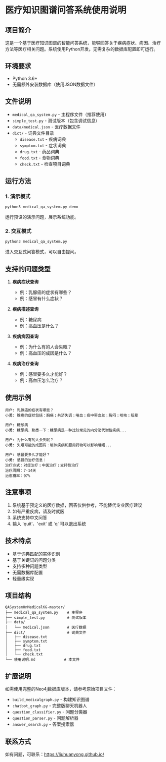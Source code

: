 # 医疗知识图谱问答系统使用说明

## 项目简介

这是一个基于医疗知识图谱的智能问答系统，能够回答关于疾病症状、病因、治疗方法等医疗相关问题。系统使用Python开发，无需复杂的数据库配置即可运行。

## 环境要求

- Python 3.6+
- 无需额外安装数据库（使用JSON数据文件）

## 文件说明

- `medical_qa_system.py` - 主程序文件（推荐使用）
- `simple_test.py` - 测试版本（包含调试信息）
- `data/medical.json` - 医疗数据文件
- `dict/` - 词典文件目录
  - `disease.txt` - 疾病词典
  - `symptom.txt` - 症状词典
  - `drug.txt` - 药品词典
  - `food.txt` - 食物词典
  - `check.txt` - 检查项目词典

## 运行方法

### 1. 演示模式
```bash
python3 medical_qa_system.py demo
```
运行预设的演示问题，展示系统功能。

### 2. 交互模式
```bash
python3 medical_qa_system.py
```
进入交互式问答模式，可以自由提问。

## 支持的问题类型

1. **疾病症状查询**
   - 例：乳腺癌的症状有哪些？
   - 例：感冒有什么症状？

2. **疾病描述查询**
   - 例：糖尿病
   - 例：高血压是什么？

3. **疾病病因查询**
   - 例：为什么有的人会失眠？
   - 例：高血压的成因是什么？

4. **疾病治疗查询**
   - 例：感冒要多久才能好？
   - 例：高血压怎么治疗？

## 使用示例

```
用户: 乳腺癌的症状有哪些？
小勇: 腺癌的症状包括：胸痛；共济失调；咯血；痰中带血丝；胸闷；呛咳；眩晕

用户: 糖尿病
小勇: 糖尿病，熟悉一下：糖尿病是一种比较常见的内分泌代谢性疾病...

用户: 为什么有的人会失眠？
小勇: 失眠可能的成因有：躯体疾病和服用药物可以影响睡眠...

用户: 感冒要多久才能好？
小勇: 感冒的治疗信息：
治疗方式：对症治疗；中医治疗；支持性治疗
治疗周期：7-14天
治愈概率：97%
```

## 注意事项

1. 系统基于预定义的医疗数据，回答仅供参考，不能替代专业医疗建议
2. 如有严重疾病，请及时就医
3. 系统支持中文问答
4. 输入 'quit'、'exit' 或 'q' 可以退出系统

## 技术特点

- 基于词典匹配的实体识别
- 基于关键词的问题分类
- 支持多种问题类型
- 无需数据库配置
- 轻量级实现

## 项目结构

```
QASystemOnMedicalKG-master/
├── medical_qa_system.py    # 主程序
├── simple_test.py          # 测试版本
├── data/
│   └── medical.json        # 医疗数据
├── dict/                   # 词典文件
│   ├── disease.txt
│   ├── symptom.txt
│   ├── drug.txt
│   ├── food.txt
│   └── check.txt
└── 使用说明.md             # 本文件
```

## 扩展说明

如需使用完整的Neo4j数据库版本，请参考原始项目文件：
- `build_medicalgraph.py` - 构建知识图谱
- `chatbot_graph.py` - 完整版聊天机器人
- `question_classifier.py` - 问题分类器
- `question_parser.py` - 问题解析器
- `answer_search.py` - 答案搜索器

## 联系方式

如有问题，可联系：https://liuhuanyong.github.io/
